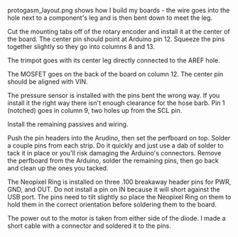 protogasm_layout.png shows how I build my boards - the wire goes into the hole
next to a component's leg and is then bent down to meet the leg.

Cut the mounting tabs off of the rotary encoder and install it at the center of
the board.  The center pin should point at Arduino pin 12.  Squeeze the pins
together slightly so they go into columns 8 and 13.

The trimpot goes with its center leg directly connected to the AREF hole.

The MOSFET goes on the back of the board on column 12.  The center pin should be
aligned with VIN.

The pressure sensor is installed with the pins bent the wrong way.  If you
install it the right way there isn't enough clearance for the hose barb.  Pin 1
(notched) goes in column 9, two holes up from the SCL pin.

Install the remaining passives and wiring.

Push the pin headers into the Arudino, then set the perfboard on top.  Solder a
couple pins from each strip.  Do it quickly and just use a dab of solder to tack
it in place or you'll risk damaging the Arduino's connectors.  Remove the
perfboard from the Arduino, solder the remaining pins, then go back and clean up
the ones you tacked.

The Neopixel Ring is installed on three .100 breakaway header pins for PWR, GND,
and OUT.  Do not install a pin on IN because it will short against the USB port.
The pins need to tilt slightly so place the Neopixel Ring on them to hold them
in the correct orientation before soldering them to the board.

The power out to the motor is taken from either side of the diode.  I made a
short cable with a connector and soldered it to the pins.
